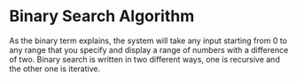 # Binary Search Algorithm
As the binary term explains, the system will take any input starting from 0 to any range that you specify and
display a range of numbers with a difference of two. Binary search is written in two different ways, one is 
recursive and the other one is iterative. 
